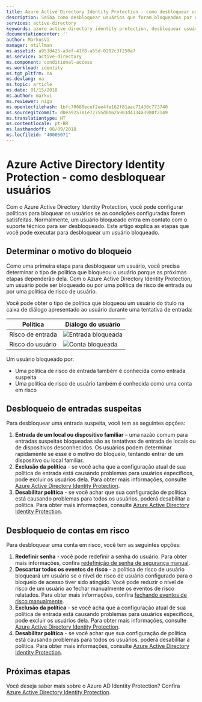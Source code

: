 ```yaml
---
title: Azure Active Directory Identity Protection - como desbloquear usuários | Microsoft Docs
description: Saiba como desbloquear usuários que foram bloqueados por uma política do Azure Active Directory Identity Protection.
services: active-directory
keywords: azure active directory identity protection, desbloquear usuário
documentationcenter: ''
author: MarkusVi
manager: mtillman
ms.assetid: a953d425-a3ef-41f8-a55d-0202c3f250a7
ms.service: active-directory
ms.component: conditional-access
ms.workload: identity
ms.tgt_pltfrm: na
ms.devlang: na
ms.topic: article
ms.date: 01/15/2018
ms.author: markvi
ms.reviewer: nigu
ms.openlocfilehash: 1bfc70680ecef2ee4fe162f81aac71430c773740
ms.sourcegitcommit: d0ea925701e72755d0b62a903d4334a3980f2149
ms.translationtype: HT
ms.contentlocale: pt-BR
ms.lasthandoff: 08/09/2018
ms.locfileid: "40005071"
---
```

# <a name="azure-active-directory-identity-protection---how-to-unblock-users"></a>Azure Active Directory Identity Protection - como desbloquear usuários
Com o Azure Active Directory Identity Protection, você pode configurar políticas para bloquear os usuários se as condições configuradas forem satisfeitas. Normalmente, um usuário bloqueado entra em contato com o suporte técnico para ser desbloqueado. Este artigo explica as etapas que você pode executar para desbloquear um usuário bloqueado.

## <a name="determine-the-reason-for-blocking"></a>Determinar o motivo do bloqueio
Como uma primeira etapa para desbloquear um usuário, você precisa determinar o tipo de política que bloqueou o usuário porque as próximas etapas dependerão dela.
Com o Azure Active Directory Identity Protection, um usuário pode ser bloqueado ou por uma política de risco de entrada ou por uma política de risco de usuário.

Você pode obter o tipo de política que bloqueou um usuário do título na caixa de diálogo apresentado ao usuário durante uma tentativa de entrada:

| Política | Diálogo do usuário |
| --- | --- |
| Risco de entrada |![Entrada bloqueada](./media/howto-unblock-user/02.png) |
| Risco do usuário |![Conta bloqueada](./media/howto-unblock-user/104.png) |

Um usuário bloqueado por:

* Uma política de risco de entrada também é conhecida como entrada suspeita
* Uma política de risco de usuário também é conhecida como uma conta em risco

## <a name="unblocking-suspicious-sign-ins"></a>Desbloqueio de entradas suspeitas
Para desbloquear uma entrada suspeita, você tem as seguintes opções:

1. **Entrada de um local ou dispositivo familiar** – uma razão comum para entradas suspeitas bloqueadas são as tentativas de entrada de locais ou de dispositivos desconhecidos. Os usuários podem determinar rapidamente se esse é o motivo do bloqueio, tentando entrar de um dispositivo ou local familiar.
2. **Exclusão da política** - se você acha que a configuração atual de sua política de entrada está causando problemas para usuários específicos, pode excluir os usuários dela. Para obter mais informações, consulte [Azure Active Directory Identity Protection](../active-directory-identityprotection.md).
3. **Desabilitar política** - se você achar que sua configuração de política está causando problemas para todos os usuários, poderá desabilitar a política. Para obter mais informações, consulte [Azure Active Directory Identity Protection](../active-directory-identityprotection.md).

## <a name="unblocking-accounts-at-risk"></a>Desbloqueio de contas em risco
Para desbloquear uma conta em risco, você tem as seguintes opções:

1. **Redefinir senha** - você pode redefinir a senha do usuário. Para obter mais informações, confira [redefinição de senha de segurança manual](overview.md#manual-secure-password-reset).
2. **Descartar todos os eventos de risco** - a política de risco de usuário bloqueará um usuário se o nível de risco de usuário configurado para o bloqueio de acesso tiver sido atingido. Você pode reduzir o nível de risco de um usuário ao fechar manualmente os eventos de risco relatados. Para obter mais informações, confira [fechando eventos de risco manualmente](overview.md#closing-risk-events-manually).
3. **Exclusão da política** - se você acha que a configuração atual de sua política de entrada está causando problemas para usuários específicos, pode excluir os usuários dela. Para obter mais informações, consulte [Azure Active Directory Identity Protection](../active-directory-identityprotection.md).
4. **Desabilitar política** - se você achar que sua configuração de política está causando problemas para todos os usuários, poderá desabilitar a política. Para obter mais informações, consulte [Azure Active Directory Identity Protection](../active-directory-identityprotection.md).

## <a name="next-steps"></a>Próximas etapas
 
Você deseja saber mais sobre o Azure AD Identity Protection? Confira [Azure Active Directory Identity Protection](../active-directory-identityprotection.md).
